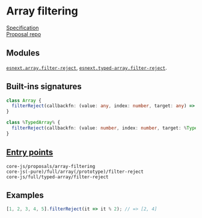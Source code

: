 # Array filtering
[Specification](https://tc39.es/proposal-array-filtering/)\
[Proposal repo](https://github.com/tc39/proposal-array-filtering)

## Modules
[`esnext.array.filter-reject`](https://github.com/zloirock/core-js/blob/v4/packages/core-js/modules/esnext.array.filter-reject.js), [`esnext.typed-array.filter-reject`](https://github.com/zloirock/core-js/blob/v4/packages/core-js/modules/esnext.typed-array.filter-reject.js).

## Built-ins signatures
```ts
class Array {
  filterReject(callbackfn: (value: any, index: number, target: any) => boolean, thisArg?: any): Array<mixed>;
}

class %TypedArray% {
  filterReject(callbackfn: (value: number, index: number, target: %TypedArray%) => boolean, thisArg?: any): %TypedArray%;
}
```

## [Entry points]({docs-version}/docs/usage#h-entry-points)
```
core-js/proposals/array-filtering
core-js(-pure)/full/array(/prototype)/filter-reject
core-js/full/typed-array/filter-reject
```

## Examples
```js
[1, 2, 3, 4, 5].filterReject(it => it % 2); // => [2, 4]
```
